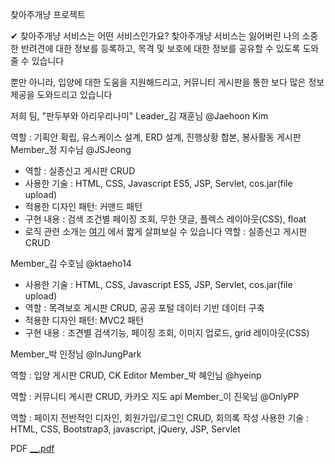 찾아주개냥 프로젝트

✔ 찾아주개냥 서비스는 어떤 서비스인가요?
찾아주개냥 서비스는 잃어버린 나의 소중한 반려견에 대한 정보를 등록하고, 목격 및 보호에 대한 정보를 공유할 수 있도록 도와줄 수 있습니다

뿐만 아니라, 입양에 대한 도움을 지원해드리고, 커뮤니티 게시판을 통한 보다 많은 정보 제공을 도와드리고 있습니다

저희 팀, "판두부와 아리우리나미"
Leader_김 재훈님 @Jaehoon Kim

역할 : 기획안 확립, 유스케이스 설계, ERD 설계, 진행상황 합본, 봉사활동 게시판
Member_정 지수님 @JSJeong

- 역할 : 실종신고 게시판 CRUD
- 사용한 기술 : HTML, CSS, Javascript ES5, JSP, Servlet, cos.jar(file upload)
- 적용한 디자인 패턴: 커맨드 패턴
- 구현 내용 : 검색 조건별 페이징 조회, 무한 댓글, 플렉스 레이아웃(CSS), float
- 로직 관련 소개는 [여기](https://github.com/hy6219/LostAnimals) 에서 짧게 살펴보실 수 있습니다
역할 : 실종신고 게시판 CRUD

Member_김 수호님 @ktaeho14
- 사용한 기술 : HTML, CSS, Javascript ES5, JSP, Servlet, cos.jar(file upload)
- 역할 : 목격보호 게시판 CRUD, 공공 포털 데이터 기반 데이터 구축
- 적용한 디자인 패턴: MVC2 패턴
- 구현 내용 : 조견별 검색기능, 페이징 조회, 이미지 업로드, grid 레이아웃(CSS)


Member_박 인정님 @InJungPark

역할 : 입양 게시판 CRUD, CK Editor
Member_박 혜인님 @hyeinp

역할 : 커뮤니티 게시판 CRUD, 카카오 지도 api
Member_이 진욱님 @OnlyPP

역할 : 페이지 전반적인 디자인, 회원가입/로그인 CRUD, 회의록 작성
사용한 기술 : HTML, CSS, Bootstrap3, javascript, jQuery, JSP, Servlet

PDF
[__.pdf](https://github.com/ktaeho14/SemiProject1/files/6855830/__.pdf)

